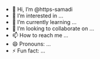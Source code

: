- 👋 Hi, I’m @https-samadi
- 👀 I’m interested in ...
- 🌱 I’m currently learning ...
- 💞️ I’m looking to collaborate on ...
- 📫 How to reach me ...
- 😄 Pronouns: ...
- ⚡ Fun fact: ...

<!---
https-samadi/https-samadi is a ✨ special ✨ repository because its `README.md` (this file) appears on your GitHub profile.
You can click the Preview link to take a look at your changes.
--->
